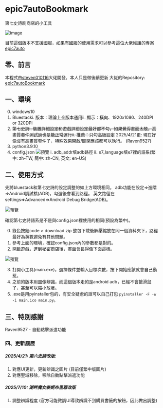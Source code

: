 # epic7autoBookmark

第七史詩刷商店的小工具

![image](https://github.com/steven010116/epic7autoBookmark/assets/24381832/526e78b9-df97-4500-9758-55f514eed883)

目前這個版本不支援國服，如果有國服的使用需求可以參考這位大佬維護的專案 [epic7auto](https://github.com/Wrong-pixel/epic7auto)

## 零、前言

本程式由[steven010116](https://github.com/steven010116)大佬開發，本人只是做後續更新
大佬的Repository: [epic7autoBookmark](https://github.com/steven010116/epic7autoBookmark)

## 一、環境

0. windows10
1. Bluestacki. 版本：理論上全版本通用ii. 顯示：橫向、1920x1080、240DPI or 320DPI
2. ~~第七史詩i. 裝置詳細設定和遊戲詳細設定最好都不勾，如果覺得畫面太醜，高畫質套件測試過也是能正常運行ii. 推薦：只勾高級設定~~
   2025/4/21更: 現在好像沒有高畫質套件了，特殊效果開啟/關閉應該都可以執行。 (Raven9527)
3. python3.9.10
4. config.json
   ![預覽](https://i.imgur.com/2sAobaw.png)
   i. adb_addr填adb路徑
   ii. e7_language填e7裡的語系(繁中: zh-TW, 簡中: zh-CN, 英文: en-US)

## 二、使用方式

先將bluestack和第七史詩的設定調整的如上方環境相同。
adb功能在設定=>進階=>Android調試橋(ADB)，勾選後會看到路徑。
英文路徑在settings=>Advanced=>Android Debug Bridge(ADB)。

![預覽](https://i.imgur.com/eSamCR3.png)

確認第七史詩語系是不是與config.json裡使用的相同(預設為繁中)。

0. 綠色按鈕code > download zip 整包下載後解壓縮放在同一個資料夾下，路徑最好為英數避免有其他問題。
1. 參考上面的環境，確認config.json內的參數都是對的。
2. 開啟遊戲，進到秘密商店後，畫面會長得像下面這樣。

![預覽](https://i.imgur.com/KxeSpWM.png)

3. 打開小工具(main.exe)，選擇條件並輸入目標次數，按下開始應該就會自己動惹。
4. 之前的版本用圖像辨識，而這個版本走的是android adb，已經不會搶滑鼠了，甚至可以縮小放著。
5. .exe是用pyinstaller包的，有安全疑慮的話可以自己打包 `pyinstaller -F -w -i main.ico main.py`。

## 三、特別感謝

Raven9527 - 自動點擊派遣功能

### 四、更新履歷
##### 2025/4/21: 第六史詩改版:
1. 對應UI更新，更新辨識之圖片 (目前僅繁中版圖片)
2. 對應聖域移除，移除自動點擊派遣功能

##### 2025/7/10: 湖畔魔女泰妮布里雅改版
1. 調整辨識程度 (官方可能微調UI導致辨識不到購買書籤的按鈕，因此做出調整)
